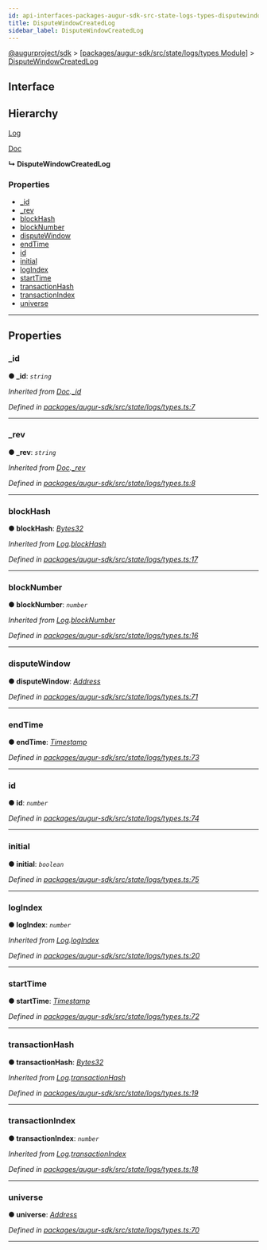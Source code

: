 ```yaml
---
id: api-interfaces-packages-augur-sdk-src-state-logs-types-disputewindowcreatedlog
title: DisputeWindowCreatedLog
sidebar_label: DisputeWindowCreatedLog
---
```


[@augurproject/sdk](api-readme.md) > [[packages/augur-sdk/src/state/logs/types Module]](api-modules-packages-augur-sdk-src-state-logs-types-module.md) > [DisputeWindowCreatedLog](api-interfaces-packages-augur-sdk-src-state-logs-types-disputewindowcreatedlog.md)

## Interface

## Hierarchy

 [Log](api-interfaces-packages-augur-sdk-src-state-logs-types-log.md)

 [Doc](api-interfaces-packages-augur-sdk-src-state-logs-types-doc.md)

**↳ DisputeWindowCreatedLog**

### Properties

* [_id](api-interfaces-packages-augur-sdk-src-state-logs-types-disputewindowcreatedlog.md#_id)
* [_rev](api-interfaces-packages-augur-sdk-src-state-logs-types-disputewindowcreatedlog.md#_rev)
* [blockHash](api-interfaces-packages-augur-sdk-src-state-logs-types-disputewindowcreatedlog.md#blockhash)
* [blockNumber](api-interfaces-packages-augur-sdk-src-state-logs-types-disputewindowcreatedlog.md#blocknumber)
* [disputeWindow](api-interfaces-packages-augur-sdk-src-state-logs-types-disputewindowcreatedlog.md#disputewindow)
* [endTime](api-interfaces-packages-augur-sdk-src-state-logs-types-disputewindowcreatedlog.md#endtime)
* [id](api-interfaces-packages-augur-sdk-src-state-logs-types-disputewindowcreatedlog.md#id)
* [initial](api-interfaces-packages-augur-sdk-src-state-logs-types-disputewindowcreatedlog.md#initial)
* [logIndex](api-interfaces-packages-augur-sdk-src-state-logs-types-disputewindowcreatedlog.md#logindex)
* [startTime](api-interfaces-packages-augur-sdk-src-state-logs-types-disputewindowcreatedlog.md#starttime)
* [transactionHash](api-interfaces-packages-augur-sdk-src-state-logs-types-disputewindowcreatedlog.md#transactionhash)
* [transactionIndex](api-interfaces-packages-augur-sdk-src-state-logs-types-disputewindowcreatedlog.md#transactionindex)
* [universe](api-interfaces-packages-augur-sdk-src-state-logs-types-disputewindowcreatedlog.md#universe)

---

## Properties

<a id="_id"></a>

###  _id

**● _id**: *`string`*

*Inherited from [Doc](api-interfaces-packages-augur-sdk-src-state-logs-types-doc.md).[_id](api-interfaces-packages-augur-sdk-src-state-logs-types-doc.md#_id)*

*Defined in [packages/augur-sdk/src/state/logs/types.ts:7](https://github.com/AugurProject/augur/blob/27cf7214d2/packages/augur-sdk/src/state/logs/types.ts#L7)*

___
<a id="_rev"></a>

###  _rev

**● _rev**: *`string`*

*Inherited from [Doc](api-interfaces-packages-augur-sdk-src-state-logs-types-doc.md).[_rev](api-interfaces-packages-augur-sdk-src-state-logs-types-doc.md#_rev)*

*Defined in [packages/augur-sdk/src/state/logs/types.ts:8](https://github.com/AugurProject/augur/blob/27cf7214d2/packages/augur-sdk/src/state/logs/types.ts#L8)*

___
<a id="blockhash"></a>

###  blockHash

**● blockHash**: *[Bytes32](api-modules-packages-augur-sdk-src-state-logs-types-module.md#bytes32)*

*Inherited from [Log](api-interfaces-packages-augur-sdk-src-state-logs-types-log.md).[blockHash](api-interfaces-packages-augur-sdk-src-state-logs-types-log.md#blockhash)*

*Defined in [packages/augur-sdk/src/state/logs/types.ts:17](https://github.com/AugurProject/augur/blob/27cf7214d2/packages/augur-sdk/src/state/logs/types.ts#L17)*

___
<a id="blocknumber"></a>

###  blockNumber

**● blockNumber**: *`number`*

*Inherited from [Log](api-interfaces-packages-augur-sdk-src-state-logs-types-log.md).[blockNumber](api-interfaces-packages-augur-sdk-src-state-logs-types-log.md#blocknumber)*

*Defined in [packages/augur-sdk/src/state/logs/types.ts:16](https://github.com/AugurProject/augur/blob/27cf7214d2/packages/augur-sdk/src/state/logs/types.ts#L16)*

___
<a id="disputewindow"></a>

###  disputeWindow

**● disputeWindow**: *[Address](api-modules-packages-augur-sdk-src-state-logs-types-module.md#address)*

*Defined in [packages/augur-sdk/src/state/logs/types.ts:71](https://github.com/AugurProject/augur/blob/27cf7214d2/packages/augur-sdk/src/state/logs/types.ts#L71)*

___
<a id="endtime"></a>

###  endTime

**● endTime**: *[Timestamp](api-modules-packages-augur-sdk-src-state-logs-types-module.md#timestamp)*

*Defined in [packages/augur-sdk/src/state/logs/types.ts:73](https://github.com/AugurProject/augur/blob/27cf7214d2/packages/augur-sdk/src/state/logs/types.ts#L73)*

___
<a id="id"></a>

###  id

**● id**: *`number`*

*Defined in [packages/augur-sdk/src/state/logs/types.ts:74](https://github.com/AugurProject/augur/blob/27cf7214d2/packages/augur-sdk/src/state/logs/types.ts#L74)*

___
<a id="initial"></a>

###  initial

**● initial**: *`boolean`*

*Defined in [packages/augur-sdk/src/state/logs/types.ts:75](https://github.com/AugurProject/augur/blob/27cf7214d2/packages/augur-sdk/src/state/logs/types.ts#L75)*

___
<a id="logindex"></a>

###  logIndex

**● logIndex**: *`number`*

*Inherited from [Log](api-interfaces-packages-augur-sdk-src-state-logs-types-log.md).[logIndex](api-interfaces-packages-augur-sdk-src-state-logs-types-log.md#logindex)*

*Defined in [packages/augur-sdk/src/state/logs/types.ts:20](https://github.com/AugurProject/augur/blob/27cf7214d2/packages/augur-sdk/src/state/logs/types.ts#L20)*

___
<a id="starttime"></a>

###  startTime

**● startTime**: *[Timestamp](api-modules-packages-augur-sdk-src-state-logs-types-module.md#timestamp)*

*Defined in [packages/augur-sdk/src/state/logs/types.ts:72](https://github.com/AugurProject/augur/blob/27cf7214d2/packages/augur-sdk/src/state/logs/types.ts#L72)*

___
<a id="transactionhash"></a>

###  transactionHash

**● transactionHash**: *[Bytes32](api-modules-packages-augur-sdk-src-state-logs-types-module.md#bytes32)*

*Inherited from [Log](api-interfaces-packages-augur-sdk-src-state-logs-types-log.md).[transactionHash](api-interfaces-packages-augur-sdk-src-state-logs-types-log.md#transactionhash)*

*Defined in [packages/augur-sdk/src/state/logs/types.ts:19](https://github.com/AugurProject/augur/blob/27cf7214d2/packages/augur-sdk/src/state/logs/types.ts#L19)*

___
<a id="transactionindex"></a>

###  transactionIndex

**● transactionIndex**: *`number`*

*Inherited from [Log](api-interfaces-packages-augur-sdk-src-state-logs-types-log.md).[transactionIndex](api-interfaces-packages-augur-sdk-src-state-logs-types-log.md#transactionindex)*

*Defined in [packages/augur-sdk/src/state/logs/types.ts:18](https://github.com/AugurProject/augur/blob/27cf7214d2/packages/augur-sdk/src/state/logs/types.ts#L18)*

___
<a id="universe"></a>

###  universe

**● universe**: *[Address](api-modules-packages-augur-sdk-src-state-logs-types-module.md#address)*

*Defined in [packages/augur-sdk/src/state/logs/types.ts:70](https://github.com/AugurProject/augur/blob/27cf7214d2/packages/augur-sdk/src/state/logs/types.ts#L70)*

___

